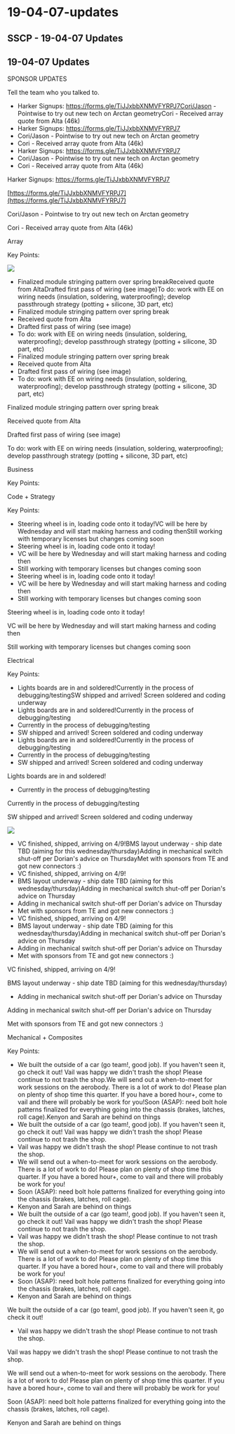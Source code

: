 # 19-04-07-updates

## SSCP - 19-04-07 Updates

## 19-04-07 Updates

SPONSOR UPDATES

Tell the team who you talked to.

* Harker Signups: https://forms.gle/TiJJxbbXNMVFYRPJ7Cori/Jason - Pointwise to try out new tech on Arctan geometryCori - Received array quote from Alta (46k)
* Harker Signups: https://forms.gle/TiJJxbbXNMVFYRPJ7
* Cori/Jason - Pointwise to try out new tech on Arctan geometry
* Cori - Received array quote from Alta (46k)
* Harker Signups: https://forms.gle/TiJJxbbXNMVFYRPJ7
* Cori/Jason - Pointwise to try out new tech on Arctan geometry
* Cori - Received array quote from Alta (46k)

Harker Signups: https://forms.gle/TiJJxbbXNMVFYRPJ7

[https://forms.gle/TiJJxbbXNMVFYRPJ7](https://forms.gle/TiJJxbbXNMVFYRPJ7)

Cori/Jason - Pointwise to try out new tech on Arctan geometry

Cori - Received array quote from Alta (46k)

Array

Key Points:

![](../../../../assets/image_5f6182af8a.png)

* Finalized module stringing pattern over spring breakReceived quote from AltaDrafted first pass of wiring (see image)To do: work with EE on wiring needs (insulation, soldering, waterproofing); develop passthrough strategy (potting + silicone, 3D part, etc)
* Finalized module stringing pattern over spring break
* Received quote from Alta
* Drafted first pass of wiring (see image)
* To do: work with EE on wiring needs (insulation, soldering, waterproofing); develop passthrough strategy (potting + silicone, 3D part, etc)
* Finalized module stringing pattern over spring break
* Received quote from Alta
* Drafted first pass of wiring (see image)
* To do: work with EE on wiring needs (insulation, soldering, waterproofing); develop passthrough strategy (potting + silicone, 3D part, etc)

Finalized module stringing pattern over spring break

Received quote from Alta

Drafted first pass of wiring (see image)

To do: work with EE on wiring needs (insulation, soldering, waterproofing); develop passthrough strategy (potting + silicone, 3D part, etc)

Business

Key Points:

Code + Strategy

Key Points:

* Steering wheel is in, loading code onto it today!VC will be here by Wednesday and will start making harness and coding thenStill working with temporary licenses but changes coming soon
* Steering wheel is in, loading code onto it today!
* VC will be here by Wednesday and will start making harness and coding then
* Still working with temporary licenses but changes coming soon
* Steering wheel is in, loading code onto it today!
* VC will be here by Wednesday and will start making harness and coding then
* Still working with temporary licenses but changes coming soon

Steering wheel is in, loading code onto it today!

VC will be here by Wednesday and will start making harness and coding then

Still working with temporary licenses but changes coming soon

Electrical

Key Points:

* Lights boards are in and soldered!Currently in the process of debugging/testingSW shipped and arrived! Screen soldered and coding underway
* Lights boards are in and soldered!Currently in the process of debugging/testing
* Currently in the process of debugging/testing
* SW shipped and arrived! Screen soldered and coding underway
* Lights boards are in and soldered!Currently in the process of debugging/testing
* Currently in the process of debugging/testing
* SW shipped and arrived! Screen soldered and coding underway

Lights boards are in and soldered!

* Currently in the process of debugging/testing

Currently in the process of debugging/testing

SW shipped and arrived! Screen soldered and coding underway

![](../../../../assets/image_0122e3d824.png)

* VC finished, shipped, arriving on 4/9!BMS layout underway - ship date TBD (aiming for this wednesday/thursday)Adding in mechanical switch shut-off per Dorian's advice on ThursdayMet with sponsors from TE and got new connectors :)
* VC finished, shipped, arriving on 4/9!
* BMS layout underway - ship date TBD (aiming for this wednesday/thursday)Adding in mechanical switch shut-off per Dorian's advice on Thursday
* Adding in mechanical switch shut-off per Dorian's advice on Thursday
* Met with sponsors from TE and got new connectors :)
* VC finished, shipped, arriving on 4/9!
* BMS layout underway - ship date TBD (aiming for this wednesday/thursday)Adding in mechanical switch shut-off per Dorian's advice on Thursday
* Adding in mechanical switch shut-off per Dorian's advice on Thursday
* Met with sponsors from TE and got new connectors :)

VC finished, shipped, arriving on 4/9!

BMS layout underway - ship date TBD (aiming for this wednesday/thursday)

* Adding in mechanical switch shut-off per Dorian's advice on Thursday

Adding in mechanical switch shut-off per Dorian's advice on Thursday

Met with sponsors from TE and got new connectors :)

Mechanical + Composites

Key Points:

* We built the outside of a car (go team!, good job). If you haven't seen it, go check it out! Vail was happy we didn't trash the shop! Please continue to not trash the shop.We will send out a when-to-meet for work sessions on the aerobody. There is a lot of work to do! Please plan on plenty of shop time this quarter. If you have a bored hour+, come to vail and there will probably be work for you!Soon (ASAP): need bolt hole patterns finalized for everything going into the chassis (brakes, latches, roll cage).Kenyon and Sarah are behind on things
* We built the outside of a car (go team!, good job). If you haven't seen it, go check it out! Vail was happy we didn't trash the shop! Please continue to not trash the shop.
* Vail was happy we didn't trash the shop! Please continue to not trash the shop.
* We will send out a when-to-meet for work sessions on the aerobody. There is a lot of work to do! Please plan on plenty of shop time this quarter. If you have a bored hour+, come to vail and there will probably be work for you!
* Soon (ASAP): need bolt hole patterns finalized for everything going into the chassis (brakes, latches, roll cage).
* Kenyon and Sarah are behind on things
* We built the outside of a car (go team!, good job). If you haven't seen it, go check it out! Vail was happy we didn't trash the shop! Please continue to not trash the shop.
* Vail was happy we didn't trash the shop! Please continue to not trash the shop.
* We will send out a when-to-meet for work sessions on the aerobody. There is a lot of work to do! Please plan on plenty of shop time this quarter. If you have a bored hour+, come to vail and there will probably be work for you!
* Soon (ASAP): need bolt hole patterns finalized for everything going into the chassis (brakes, latches, roll cage).
* Kenyon and Sarah are behind on things

We built the outside of a car (go team!, good job). If you haven't seen it, go check it out!&#x20;

* Vail was happy we didn't trash the shop! Please continue to not trash the shop.

Vail was happy we didn't trash the shop! Please continue to not trash the shop.

We will send out a when-to-meet for work sessions on the aerobody. There is a lot of work to do! Please plan on plenty of shop time this quarter. If you have a bored hour+, come to vail and there will probably be work for you!

Soon (ASAP): need bolt hole patterns finalized for everything going into the chassis (brakes, latches, roll cage).

Kenyon and Sarah are behind on things
